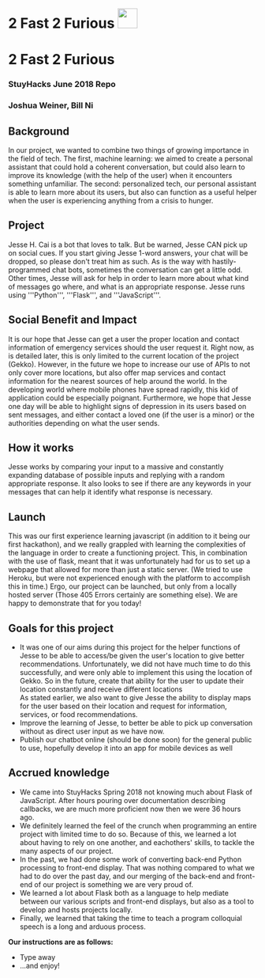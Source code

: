 # 2 Fast 2 Furious <img src="https://i.ytimg.com/vi/_sjzBa3kVQM/maxresdefault.jpg" height="40">
# 2 Fast 2 Furious
### StuyHacks June 2018 Repo
### Joshua Weiner, Bill Ni

## Background
In our project, we wanted to combine two things of growing importance in the field of tech. The first, machine learning: we aimed to create a personal assistant that could hold a coherent conversation, but could also learn to improve its knowledge (with the help of the user) when it encounters something unfamiliar. The second: personalized tech, our personal assistant is able to learn more about its users, but also can function as a useful helper when the user is experiencing anything from a crisis to hunger.

## Project
Jesse H. Cai is a bot that loves to talk. But be warned, Jesse CAN pick up on social cues. If you start giving Jesse 1-word answers, your chat will be dropped, so please don't treat him as such.
As is the way with hastily-programmed chat bots, sometimes the conversation can get a little odd. Other times, Jesse will ask for help in order to learn more about what kind of messages go where, and what is an appropriate response.
Jesse runs using '''Python''', '''Flask''', and '''JavaScript'''. 

## Social Benefit and Impact
It is our hope that Jesse can get a user the proper location and contact information of emergency services should the user request it. Right now, as is detailed later, this is only limited to the current location of the project (Gekko). However, in the future we hope to increase our use of APIs to not only cover more locations, but also offer map services and contact information for the nearest sources of help around the world. In the developing world where mobile phones have spread rapidly, this kid of application could be especially poignant.
Furthermore, we hope that Jesse one day will be able to highlight signs of depression in its users based on sent messages, and either contact a loved one (if the user is a minor) or the authorities depending on what the user sends.

## How it works
Jesse works by comparing your input to a massive and constantly expanding database of possible inputs and replying with a random appropriate response. It also looks to see if there are any keywords in your messages that can help it identify what response is necessary.

## Launch
This was our first experience learning javascript (in addition to it being our first hackathon), and we really grappled with learning the complexities of the language in order to create a functioning project. This, in combination with the use of flask, meant that it was unfortunately had for us to set up a webpage that allowed for more than just a static server. (We tried to use Heroku, but were not experienced enough with the platform to accomplish this in time.) Ergo, our project can be launched, but only from a locally hosted server (Those 405 Errors certainly are something else). We are happy to demonstrate that for you today!

## Goals for this project
<ul> <li>It was one of our aims during this project for the helper functions of Jesse to be able to access/be given the user's location to give better recommendations. Unfortunately, we did not have much time to do this successfully, and were only able to implement this using the location of Gekko. So in the future, create that ability for the user to update their location constantly and receive different locations</li>
</li>As stated earlier, we also want to give Jesse the ability to display maps for the user based on their location and request for information, services, or food recommendations.</li>
<li>Improve the learning of Jesse, to better be able to pick up conversation without as direct user input as we have now. </li>
<li>Publish our chatbot online (should be done soon) for the general public to use, hopefully develop it into an app for mobile devices as well </li> </ul>

## Accrued knowledge
<ul><li> We came into StuyHacks Spring 2018 not knowing much about Flask of JavaScript. After hours pouring over documentation describing callbacks, we are much more proficient now then we were 36 hours ago. </li>
<li> We definitely learned the feel of the crunch when programming an entire project with limited time to do so. Because of this, we learned a lot about having to rely on one another, and eachothers' skills, to tackle the many aspects of our project.</li>
<li> In the past, we had done some work of converting back-end Python processing to front-end display. That was nothing compared to what we had to do over the past day, and our merging of the back-end and front-end of our project is something we are very proud of. </li>
<li> We learned a lot about Flask both as a language to help mediate between our various scripts and front-end displays, but also as a tool to develop and hosts projects locally. </li>
<li> Finally, we learned that taking the time to teach a program colloquial speech is a long and arduous process. </li> </ul>

**Our instructions are as follows:** <ul>
  <li>Type away</li>
  <li>...and enjoy!</li>

